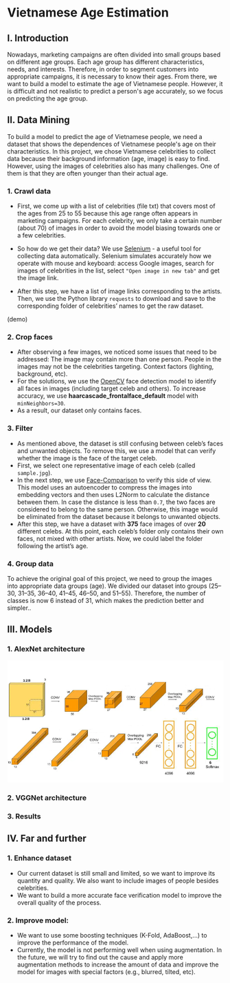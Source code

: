 Vietnamese Age Estimation
=========================

## I. Introduction

Nowadays, marketing campaigns are often divided into small groups based on different age groups. Each age group has different characteristics, needs, and interests. Therefore, in order to segment customers into appropriate campaigns, it is necessary to know their ages. From there, we want to build a model to estimate the age of Vietnamese people. However, it is difficult and not realistic to predict a person's age accurately, so we focus on predicting the age group.

## II. Data Mining 

To build a model to predict the age of Vietnamese people, we need a dataset that shows the dependences of Vietnamese people's age on their characteristics. 
In this project, we chose Vietnamese celebrities to collect data because their background information (age, image) is easy to find. However, using the images of celebrities also has many challenges. One of them is that they are often younger than their actual age.


### 1. Crawl data

- First, we come up with a list of celebrities (file txt) that covers most of the ages from 25 to 55 because this age range often appears in marketing campaigns. For each celebrity, we only take a certain number (about 70) of images in order to avoid the model biasing towards one or a few celebrities. 

- So how do we get their data? We use [Selenium](https://www.selenium.dev/) - a useful tool for collecting data automatically. Selenium simulates accurately how we operate with mouse and keyboard: access Google images, search for images of celebrities in the list, select ``"Open image in new tab"`` and get the image link.

- After this step, we have a list of image links corresponding to the artists. Then, we use the Python library ``requests`` to download and save to the corresponding folder of celebrities’ names to get the raw dataset.

(demo)

### 2. Crop faces

- After observing a few images, we noticed some issues that need to be addressed:
The image may contain more than one person.
People in the images may not be the celebrities targeting.
Context factors (lighting, background, etc).
- For the solutions, we use the [OpenCV](https://opencv.org/) face detection model to identify all faces in images (including target celeb and others). To increase accuracy, we use **haarcascade_frontalface_default** model with ``minNeighbors=30``.
- As a result, our dataset only contains faces.

### 3. Filter

- As mentioned above, the dataset is still confusing between celeb’s faces and unwanted objects. To remove this, we use a model that can verify whether the image is the face of the target celeb.
- First, we select one representative image of each celeb (called ``sample.jpg``). 
- In the next step, we use [Face-Comparison](https://github.com/m-lyon/face-comparison) to verify this side of view. This model uses an autoencoder to compress the images into embedding vectors and then uses L2Norm to calculate the distance between them. In case the distance is less than ``0.7``, the two faces are considered to belong to the same person. Otherwise, this image would be eliminated from the dataset because it belongs to unwanted objects.
- After this step, we have a dataset with **375** face images of over **20** different celebs. At this point, each celeb’s folder only contains their own faces, not mixed with other artists. Now, we could label the folder following the artist’s age.

### 4. Group data

To achieve the original goal of this project, we need to group the images into appropriate data groups (age). We divided our dataset into groups (25–30, 31–35, 36–40, 41–45, 46–50, and 51–55). Therefore, the number of classes is now 6 instead of 31, which makes the prediction better and simpler..
 
## III. Models

### 1. AlexNet architecture
<p align="center">
  <img src="_static/img/AlexNet.png" >
</p>

### 2. VGGNet architecture
### 3. Results

## IV. Far and further

### 1. Enhance dataset

- Our current dataset is still small and limited, so we want to improve its quantity and quality. We also want to include images of people besides celebrities. 
- We want to build a more accurate face verification model to improve the overall quality of the process.

### 2. Improve model:

- We want to use some boosting techniques (K-Fold, AdaBoost,...) to improve the performance of the model.
- Currently, the model is not performing well when using augmentation. In the future, we will try to find out the cause and apply more augmentation methods to increase the amount of data and improve the model for images with special factors (e.g., blurred, tilted, etc).


